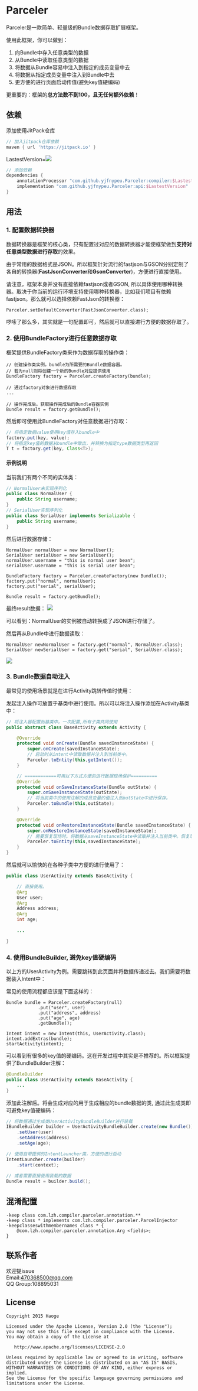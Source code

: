 # Parceler  

Parceler是一款简单、轻量级的Bundle数据存取扩展框架。

使用此框架，你可以做到：

1. 向Bundle中存入任意类型的数据
2. 从Bundle中读取任意类型的数据
3. 将数据从Bundle容易中注入到指定的成员变量中去
4. 将数据从指定成员变量中注入到Bundle中去
5. 更方便的进行页面启动传值(避免key值硬编码)

更重要的：框架的**总方法数不到100，且无任何额外依赖**！

## 依赖

添加使用JitPack仓库

```Groovy
// 加入jitpack仓库依赖
maven { url 'https://jitpack.io' }
```

LastestVersion=[![](https://jitpack.io/v/yjfnypeu/Parceler.svg)](https://jitpack.io/#yjfnypeu/Parceler)


```Groovy
// 添加依赖
dependencies {
    annotationProcessor "com.github.yjfnypeu.Parceler:compiler:$LastestVersion"
    implementation "com.github.yjfnypeu.Parceler:api:$LastestVersion"
}
```

## 用法

### 1. 配置数据转换器

数据转换器是框架的核心类，只有配置过对应的数据转换器才能使框架做到**支持对任意类型数据进行存取**的效果。

由于常用的数据格式是JSON。所以框架针对流行的fastjson与GSON分别定制了各自的转换器(**FastJsonConverter**和**GsonConverter**)，方便进行直接使用。

请注意，框架本身并没有直接依赖fastjson或者GSON, 所以具体使用哪种转换器。取决于你当前的运行环境支持使用哪种转换器，比如我们项目有依赖fastjson。那么就可以选择依赖FastJson的转换器：

```
Parceler.setDefaultConverter(FastJsonConverter.class);
```

啰嗦了那么多，其实就是一句配置即可，然后就可以直接进行方便的数据存取了。

### 2. 使用BundleFactory进行任意数据存取

框架提供BundleFactory类来作为数据存取的操作类：

```
// 创建操作类实例。bundle为所需要的Bundle数据容器。
// 若为null则将创建一个新的Bundle对应提供使用
BundleFactory factory = Parceler.createFactory(bundle);

// 通过factory对象进行数据存取
...

// 操作完成后。获取操作完成后的Bundle容器实例
Bundle result = factory.getBundle();
```

然后即可使用此BundleFactory对任意数据进行存取：

```java
// 将指定数据value使用key值存入bundle中
factory.put(key, value);
// 将指定key值的数据从bundle中取出，并转换为指定type数据类型再返回
T t = factory.get(key, Class<T>);
```

#### 示例说明

当前我们有两个不同的实体类：

```java
// NormalUser未实现序列化
public class NormalUser {
    public String username;
}
// SerialUser实现序列化
public class SerialUser implements Serializable {
    public String username;
}
```

然后进行数据存储：

```
NormalUser normalUser = new NormalUser();
SerialUser serialUser = new SerialUser();
normalUser.username = "this is normal user bean";
serialUser.username = "this is serial user bean";

BundleFactory factory = Parceler.createFactory(new Bundle());
factory.put("normal", normalUser);
factory.put("serial", serialUser);
	
Bundle result = factory.getBundle();
```

最终result数据：
![](https://user-gold-cdn.xitu.io/2018/3/30/162766469fe51c10?w=653&h=175&f=png&s=42165)

可以看到：NormalUser的实例被自动转换成了JSON进行存储了。

然后再从Bundle中进行数据读取：

```
NormalUser newNormalUser = factory.get("normal", NormalUser.class);
SerialUser newSerialUser = factory.get("serial", SerialUser.class);
```

![](https://user-gold-cdn.xitu.io/2018/3/30/1627669776c6172a?w=646&h=165&f=png&s=44335)

### 3. Bundle数据自动注入

最常见的使用场景就是在进行Activity跳转传值时使用：

发起注入操作可放置于基类中进行使用。所以可以将注入操作添加在Activity基类中：

```java
// 将注入器配置到基类中。一次配置,所有子类共同使用
public abstract class BaseActivity extends Activity {

    @Override
    protected void onCreate(Bundle savedInstanceState) {
        super.onCreate(savedInstanceState);
        // 启动时从intent中读取数据并注入到当前类中。
        Parceler.toEntity(this,getIntent());
    }

    // ============可用以下方式方便的进行数据现场保护==========
    @Override
    protected void onSaveInstanceState(Bundle outState) {
        super.onSaveInstanceState(outState);
        // 将当前类中的使用注解的成员变量的值注入到outState中进行保存。
        Parceler.toBundle(this,outState);
    }

    @Override
    protected void onRestoreInstanceState(Bundle savedInstanceState) {
        super.onRestoreInstanceState(savedInstanceState);
        // 需要恢复现场时。将数据从saveInstanceState中读取并注入当前类中。恢复现场
        Parceler.toEntity(this,savedInstanceState);
    }
}
```

然后就可以愉快的在各种子类中方便的进行使用了：

```java
public class UserActivity extends BaseActivity {

	// 直接使用。
	@Arg
	User user;
	@Arg
	Address address;
	@Arg
	int age;
	
	...

}
```

### 4. 使用BundleBuilder, 避免key值硬编码

以上方的UserActivity为例。需要跳转到此页面并将数据传递过去。我们需要将数据装入Intent中：

常见的使用流程都应该是下面这样的：

```
Bundle bundle = Parceler.createFactory(null)
			.put("user", user)
			.put("address", address)
			.put("age", age)
			.getBundle();
			
Intent intent = new Intent(this, UserActivity.class);
intent.addExtras(bundle);
startActivity(intent);
```

可以看到有很多的key值的硬编码。这在开发过程中其实是不推荐的。所以框架提供了BundleBuilder注解：

```java
@BundleBuilder
public class UserActivity extends BaseActivity {
	...
}
```

添加此注解后。将会生成对应的用于生成相应的bundle数据的类, 通过此生成类即可避免key值硬编码：

```java
// 将数据通过生成类UserActivityBundleBuilder进行装载
IBundleBuilder builder = UserActivityBundleBuilder.create(new Bundle())
	.setUser(user)
	.setAddress(address)
	.setAge(age);

// 使用自带提供的IntentLauncher类，方便的进行启动
IntentLauncher.create(builder)
	.start(context);
	
// 或者需要直接使用装载的数据
Bundle result = builder.build();
```

## 混淆配置
```Proguard
-keep class com.lzh.compiler.parceler.annotation.**
-keep class * implements com.lzh.compiler.parceler.ParcelInjector
-keepclasseswithmembernames class * {
    @com.lzh.compiler.parceler.annotation.Arg <fields>;
}
```

## 联系作者

欢迎提issue<br>
Email:470368500@qq.com<br>
QQ Group:108895031

## License
```
Copyright 2015 Haoge

Licensed under the Apache License, Version 2.0 (the "License");
you may not use this file except in compliance with the License.
You may obtain a copy of the License at

   http://www.apache.org/licenses/LICENSE-2.0

Unless required by applicable law or agreed to in writing, software
distributed under the License is distributed on an "AS IS" BASIS,
WITHOUT WARRANTIES OR CONDITIONS OF ANY KIND, either express or implied.
See the License for the specific language governing permissions and
limitations under the License.
```



